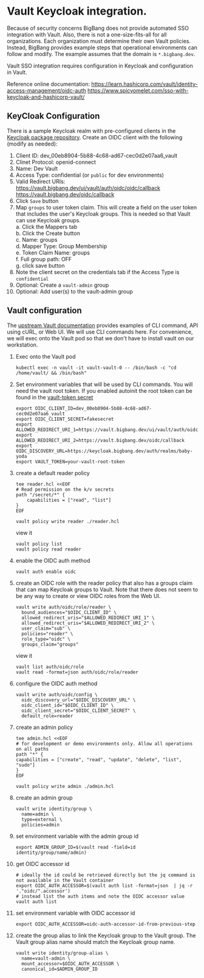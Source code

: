 # Vault Keycloak integration.
Because of security concerns BigBang does not provide automated SSO integration with Vault. Also, there is not a one-size-fits-all for all organizations. Each organization must determine their own Vault policies. Instead, BigBang provides example steps that operational environments can follow and modify. The example assumes that the domain is ```*.bigbang.dev```.

Vault SSO integration requires configuration in Keycloak and configuration in Vault.

Reference online documentation:
https://learn.hashicorp.com/vault/identity-access-management/oidc-auth
https://www.spicyomelet.com/sso-with-keycloak-and-hashicorp-vault/

## KeyCloak Configuration
There is a sample Keycloak realm with pre-configured clients in the [Keycloak package repository](https://repo1.dso.mil/platform-one/big-bang/apps/security-tools/keycloak/-/tree/main/chart/resources/dev/).
Create an OIDC client with the following (modify as needed):
1. Client ID:  dev_00eb8904-5b88-4c68-ad67-cec0d2e07aa6_vault
1. Clinet Protocol:  openid-connect
1. Name:  Dev Vault
1. Access Type:  confidential  (or ```public``` for dev environments)
1. Valid Redirect URIs:  
    https://vault.bigbang.dev/ui/vault/auth/oidc/oidc/callback  
    https://vault.bigbang.dev/oidc/callback  
1. Click ```Save``` button
1. Map ```groups``` to user token claim. This will create a field on the user token that includes the user's Keycloak groups. This is needed so that Vault can use Keycloak groups.  
    a. Click the Mappers tab  
    b. Click the Create button  
    c. Name: groups  
    d. Mapper Type: Group Membership  
    e. Token Claim Name: groups  
    f. Full group path: OFF  
    g. click save button  
1. Note the client secret on the credentials tab if the Access Type is ```confidential``` 
1. Optional: Create a ```vault-admin``` group
1. Optional: Add user(s) to the vault-admin group

## Vault configuration
The [upstream Vault documentation](https://learn.hashicorp.com/tutorials/vault/oidc-auth) provides examples of CLI command, API using cURL, or Web UI. We will use CLI commands here. For convenience, we will exec onto the Vault pod so that we don't have to install vault on our workstation.
1. Exec onto the Vault pod
    ```
    kubectl exec -n vault -it vault-vault-0 -- /bin/bash -c "cd /home/vault/ && /bin/bash"
    ```
1. Set environment variables that will be used by CLI commands. You will need the vault root token. If you enabled autoinit the root token can be found in the [vault-token secret](./login-vault.md)
    ```
    export OIDC_CLIENT_ID=dev_00eb8904-5b88-4c68-ad67-cec0d2e07aa6_vault
    export OIDC_CLIENT_SECRET=fakesecret
    export ALLOWED_REDIRECT_URI_1=https://vault.bigbang.dev/ui/vault/auth/oidc/oidc/callback
    export ALLOWED_REDIRECT_URI_2=https://vault.bigbang.dev/oidc/callback
    export OIDC_DISCOVERY_URL=https://keycloak.bigbang.dev/auth/realms/baby-yoda
    export VAULT_TOKEN=your-vault-root-token
    ```
1. create a default reader policy
    ```
    tee reader.hcl <<EOF
    # Read permission on the k/v secrets
    path "/secret/*" {
        capabilities = ["read", "list"]
    }
    EOF
    
    vault policy write reader ./reader.hcl
    ```
    view it
    ```
    vault policy list
    vault policy read reader
    ```
1. enable the OIDC auth method
    ```
    vault auth enable oidc
    ```
1. create an OIDC role with the reader policy that also has a groups claim that can map Keycloak groups to Vault. Note that there does not seem to be any way to create or view OIDC roles from the Web UI.
    ```
    vault write auth/oidc/role/reader \
      bound_audiences="$OIDC_CLIENT_ID" \
      allowed_redirect_uris="$ALLOWED_REDIRECT_URI_1" \
      allowed_redirect_uris="$ALLOWED_REDIRECT_URI_2" \
      user_claim="sub" \
      policies="reader" \
      role_type="oidc" \
      groups_claim="groups"
    ```
    view it
    ```
    vault list auth/oidc/role
    vault read -format=json auth/oidc/role/reader
    ```
1. configure the OIDC auth method
    ```
    vault write auth/oidc/config \
      oidc_discovery_url="$OIDC_DISCOVERY_URL" \
      oidc_client_id="$OIDC_CLIENT_ID" \
      oidc_client_secret="$OIDC_CLIENT_SECRET" \
      default_role=reader
    ```
1. create an admin policy
    ```
    tee admin.hcl <<EOF
    # for development or demo environments only. Allow all operations on all paths
    path "*" {
    capabilities = ["create", "read", "update", "delete", "list", "sudo"]
    }
    EOF

    vault policy write admin ./admin.hcl
    ```
1. create an admin group
    ```
    vault write identity/group \
      name=admin \
      type=external \
      policies=admin
    ```
1. set environment variable with the admin group id
    ```
    export ADMIN_GROUP_ID=$(vault read -field=id identity/group/name/admin)
    ```
1. get OIDC accessor id
    ```
    # ideally the id could be retrieved directly but the jq command is not available in the Vault container
    export OIDC_AUTH_ACCESSOR=$(vault auth list -format=json  | jq -r '."oidc/".accessor')
    # instead list the auth items and note the OIDC accessor value
    vault auth list
    ```
1. set environment variable with OIDC accessor id
    ```
    export OIDC_AUTH_ACCESSOR=oidc-auth-accessor-id-from-previous-step
    ```
1. create the group alias to link the Keycloak group to the Vault group. The Vault group alias name should match the Keycloak group name.
    ```
    vault write identity/group-alias \
      name=vault-admin \
      mount_accessor=$OIDC_AUTH_ACCESSOR \
      canonical_id=$ADMIN_GROUP_ID
    ```
